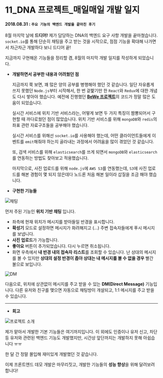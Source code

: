 

# 11_DNA 프로젝트_매일매일 개발 일지

#### 2018.08.31 : ```주요 기능의 백엔드 개발을 끝마친 후기```

8월 마지막 날에 **드디어!** 제가 담당하는 DNA의 백엔드 요구 사항 개발을 끝마쳤습니다. ```socket.io```를 통해 단순히 채팅을 주고 받는 것을 시작으로, 점점 기능을 확대해 나가면서 차근차근 개발하다 보니 드디어 끝!

지금까지 구현해온 기능들을 정리할 겸, 8월의 마지막 개발 일지를 작성하게 되었습니다.



- **개발하면서 공부한 내용과 어려웠던 점**

  지금까지 쭉 보면, 꽤 많은 양의 공부를 병행해야 했던 것 같습니다. 일단 자유롭게 쓰지 못했던 ```Node.js```부터 시작해서, 한 번 겉핥기만 한 ```React```와 ```Redux```에 대한 개념도 다시 쌓아야 했습니다. 예전에 진행했던 [**BeWe 프로젝트**](https://github.com/serverdev-bewe/BEWE)의 코드가 정말 많은 도움이 되었습니다.

  실시간 서비스에 위치 기반 서비스라는, 어떻게 보면 두 가지 특징이 짬뽕되어서 구현할 때 까다로웠던 점이 많았습니다. 위치 기반 서비스를 위해 ```mongoDB```와 ```redis```의 좌표 관련 자료구조들을 공부해야 했습니다.

  실시간 서비스를 위해선 ```socket.io```를 사용해야 했는데, 어떤 클라이언트들에게 이벤트를 ```emit```해줘야 하는지 골라내는 과정에서 어려움을 많이 겪었던 것 같습니다.

  또, 검색 서비스를 위해 ```elasticsearch```를 쓰게 되면서 ```mongoDB```와 ```elasticsearch```를 연동하는 방법도 찾아보고 적용했습니다.

  마지막으로, 사진 업로드를 위해 ```node.js```에 ```AWS S3```를 연동했는데, ```S3```에 사진 업로드를 해본 경험이 몇 되지 않은데다 노드론 처음 해본 일이라 삽질을 조금 해야 했습니다.



- **구현한 기능들**

![채팅](https://blogfiles.pstatic.net/MjAxODA5MDJfMjkz/MDAxNTM1ODM3OTc3MDcw.cvZNpiSPUilLzfrrDGX5iPVy1J_Dq_ZQkTWmv20NwSMg.6W7l1iLOvgD9waS0A2p0bZvqqZvpQbYz-s09kHCMrLog.PNG.3457soso/%EC%8A%A4%ED%81%AC%EB%A6%B0%EC%83%B7%2C_2018-09-02_06-35-29.png)

먼저 주된 기능인 **위치 기반 채팅** 입니다.

- 좌측에 현재 위치가 메시지를 받아들일 반경을 표시합니다.
- **확성기** 모드로 설정하면 메시지가 화려해지고 (...) 주변 접속자들에게 푸시 메시지를 보냅니다.
- **사진 업로드**가 가능합니다.
- **좋아요** 버튼이 추가되었습니다. 다시 누르면 취소됩니다.
- 화면 우측에서 **내 반경 내의 접속자 리스트**를 조회할 수 있습니다. 난 상대의 메시지를 볼 수 있지만 **상대의 설정 반경이 좁아 상대는 내 메시지를 볼 수 없을 경우** 빨간 불으로 보입니다.



![DM](https://blogfiles.pstatic.net/MjAxODA5MDJfODgg/MDAxNTM1ODQ0Njc3MTA5.FLmZgfDZH1rbTI713IYz_l2bVMQuejl9Rznv16u2bdQg.xZC9FKhHfbBWY805gzZTvXPxEQfnyBDn5aLN7NwRUYsg.PNG.3457soso/%EC%8A%A4%ED%81%AC%EB%A6%B0%EC%83%B7%2C_2018-09-02_08-30-51.png)

다음으로, 위치에 상관없이 메시지를 주고 받을 수 있는 **DM(Direct Message)** 기능입니다. 다른 유저와 친구를 맺으면 자동으로 채팅방이 개설되고, 1:1 메시지를 주고 받을 수 있습니다.



____

- **회고**

![프로젝트 소개](https://camo.githubusercontent.com/1928e760c9c2b630791b45bdc8563d7f4f8aa8a2/68747470733a2f2f626c6f6766696c65732e707374617469632e6e65742f4d6a41784f4441344d5452664d546b792f4d4441784e544d304d5463334e7a59314d544d302e4e4346344a36644d484f6b6b64494f5a6668656444336a4533436c7244735536324243736441657279566f672e53596a5a687479427351416d5a45384b464c36583074536a392d73487a7762723371685362655446665759672e504e472e33343537736f736f2f7469746c652e706e67)

제가 맡아서 개발한 기본 기능들은 여기까지입니다. 이 외에도 인증이나 유저 신고, 차단 등 유저와 관련된 백엔드 기능도 개발했지만, 시간상 앞단까지는 개발하지 못해 아쉽습니다 ㅠㅠ

한 달 간 정말 몰입해 재미있게 개발했던 것 같습니다.

이제 프론트엔드 데모 개발은 마무리짓고, 개발한 기능들의 **성능 향상**을 위해 달려보려 합니다!
